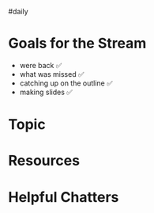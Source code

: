 #daily

# Goals for the Stream
- were back ✅
- what was missed ✅
- catching up on the outline ✅
- making slides ✅
# Topic

# Resources

# Helpful Chatters